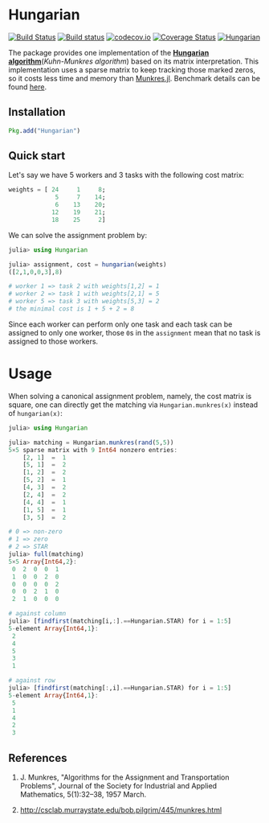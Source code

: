 # Hungarian

[![Build Status](https://travis-ci.org/Gnimuc/Hungarian.jl.svg?branch=master)](https://travis-ci.org/Gnimuc/Hungarian.jl)
[![Build status](https://ci.appveyor.com/api/projects/status/8ym5dy9navw9hmd8?svg=true)](https://ci.appveyor.com/project/Gnimuc/hungarian-jl)
[![codecov.io](http://codecov.io/github/Gnimuc/Hungarian.jl/coverage.svg?branch=master)](http://codecov.io/github/Gnimuc/Hungarian.jl?branch=master)
[![Coverage Status](https://coveralls.io/repos/github/Gnimuc/Hungarian.jl/badge.svg?branch=master)](https://coveralls.io/github/Gnimuc/Hungarian.jl?branch=master)
[![Hungarian](http://pkg.julialang.org/badges/Hungarian_0.6.svg)](http://pkg.julialang.org/detail/Hungarian)

The package provides one implementation of the **[Hungarian algorithm](https://en.wikipedia.org/wiki/Hungarian_algorithm)**(*Kuhn-Munkres algorithm*) based on its matrix interpretation. This implementation uses a sparse matrix to keep tracking those marked zeros, so it costs less time and memory than [Munkres.jl](https://github.com/FugroRoames/Munkres.jl). Benchmark details can be found [here](https://github.com/Gnimuc/Hungarian.jl/tree/master/benchmark).

## Installation
```julia
Pkg.add("Hungarian")
```

## Quick start
Let's say we have 5 workers and 3 tasks with the following cost matrix:
```julia
weights = [ 24     1     8;
             5     7    14;
             6    13    20;
            12    19    21;
            18    25     2]
```
We can solve the assignment problem by:
```julia
julia> using Hungarian

julia> assignment, cost = hungarian(weights)
([2,1,0,0,3],8)

# worker 1 => task 2 with weights[1,2] = 1
# worker 2 => task 1 with weights[2,1] = 5
# worker 5 => task 3 with weights[5,3] = 2
# the minimal cost is 1 + 5 + 2 = 8  
```
Since each worker can perform only one task and each task can be assigned to only one worker, those `0`s in the `assignment` mean that no task is assigned to those workers.

# Usage
When solving a canonical assignment problem, namely, the cost matrix is square, one can directly get the matching via `Hungarian.munkres(x)` instead of `hungarian(x)`:
```julia
julia> using Hungarian

julia> matching = Hungarian.munkres(rand(5,5))
5×5 sparse matrix with 9 Int64 nonzero entries:
	[2, 1]  =  1
	[5, 1]  =  2
	[1, 2]  =  2
	[5, 2]  =  1
	[4, 3]  =  2
	[2, 4]  =  2
	[4, 4]  =  1
	[1, 5]  =  1
	[3, 5]  =  2

# 0 => non-zero
# 1 => zero
# 2 => STAR
julia> full(matching)
5×5 Array{Int64,2}:
 0  2  0  0  1
 1  0  0  2  0
 0  0  0  0  2
 0  0  2  1  0
 2  1  0  0  0

# against column
julia> [findfirst(matching[i,:].==Hungarian.STAR) for i = 1:5]
5-element Array{Int64,1}:
 2
 4
 5
 3
 1

# against row
julia> [findfirst(matching[:,i].==Hungarian.STAR) for i = 1:5]
5-element Array{Int64,1}:
 5
 1
 4
 2
 3
```

## References
1. J. Munkres, "Algorithms for the Assignment and Transportation Problems", Journal of the Society for Industrial and Applied Mathematics, 5(1):32–38, 1957 March.

2. http://csclab.murraystate.edu/bob.pilgrim/445/munkres.html
